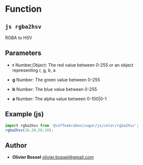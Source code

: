 
# Function


## ```js rgba2hsv ```


RGBA to HSV

## Parameters

- **r**  Number,Object: The red value between 0-255 or an object representing r, g, b, a

- **g**  Number: The green value between 0-255

- **b**  Number: The blue value between 0-255

- **a**  Number: The alpha value between 0-100|0-1



## Example (js)

```js
import rgba2hsv from '@coffeekraken/sugar/js/color/rgba2hsv';
rgba2hsv(10,20,50,10);
```


## Author
- **Olivier Bossel** <a href="mailto:olivier.bossel@gmail.com">olivier.bossel@gmail.com</a> 



